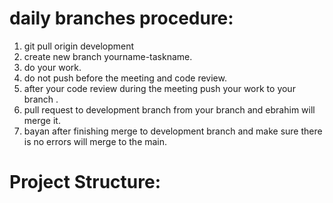 # daily branches procedure:
1. git pull origin development  
2. create new branch <naming> yourname-taskname.
3. do your work.
4. do not push before the meeting and code review.
5. after your code review during the meeting push your work to your branch .
6. pull request to development branch from your branch and ebrahim will merge it.
7. bayan after finishing merge to development branch and make sure there is no errors will merge to the main.


# Project Structure:


